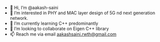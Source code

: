 - 👋 Hi, I’m @aakash-saini
- 👀 I’m interested in PHY and MAC layer design of 5G nd next generation network.
- 🌱 I’m currently learning C++ predominantly
- 💞️ I’m looking to collaborate on Eigen C++ library
- 📫 Reach me via email aakashsaini.rwth@gmail.com

<!---
aakash-saini/aakash-saini is a ✨ special ✨ repository because its `README.md` (this file) appears on your GitHub profile.
You can click the Preview link to take a look at your changes.
--->
